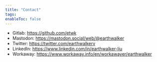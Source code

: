 ```yaml
---
title: "Contact"
tags: 
enableToc: false
---
```


- Gitlab: https://github.com/etwk
- Mastodon: https://mastodon.social/web/@earthwalker
- Twitter: https://twitter.com/earthwalkerv
- LinkedIn: https://www.linkedin.com/in/earthwalker-liu
- Workaway: https://www.workaway.info/en/workawayer/earthwalker